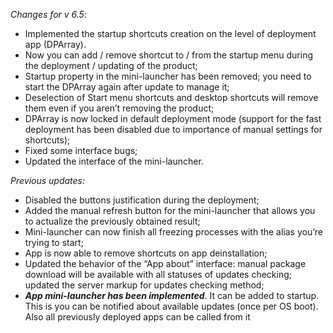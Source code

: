_Changes for v 6.5_:
- Implemented the startup shortcuts creation on the level of deployment app (DPArray).
- Now you can add / remove shortcut to / from the startup menu during the deployment / updating of the product;
- Startup property in the mini-launcher has been removed; you need to start the DPArray again after update to manage it;
- Deselection of Start menu shortcuts and desktop shortcuts will remove them even if you aren’t removing the product;
- DPArray is now locked in default deployment mode (support for the fast deployment has been disabled due to importance of manual settings for shortcuts);
- Fixed some interface bugs;
- Updated the interface of the mini-launcher.

_Previous updates:_
- Disabled the buttons justification during the deployment;
- Added the manual refresh button for the mini-launcher that allows you to actualize the previously obtained result;
- Mini-launcher can now finish all freezing processes with the alias you’re trying to start;
- App is now able to remove shortcuts on app deinstallation;
- Updated the behavior of the “App about” interface: manual package download will be available with all statuses of updates checking; updated the server markup for updates checking method;
- ***App mini-launcher has been implemented***. It can be added to startup. This is you can be notified about available updates (once per OS boot). Also all previously deployed apps can be called from it
